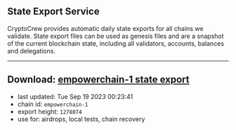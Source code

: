## State Export Service
CryptoCrew provides automatic daily state exports for all chains we validate. State export files can be used as genesis files and are a snapshot of the current blockchain state, including all validators, accounts, balances and delegations.

---
**Download: [empowerchain-1 state export](https://dl.ccvalidators.com/SERVICE/empowerchain/empowerchain-1_export_1278074.json)**
---

- last updated: Tue Sep 19 2023 00:23:41
- chain id: `empowerchain-1`
- export height: `1278074`
- use for: airdrops, local tests, chain recovery
